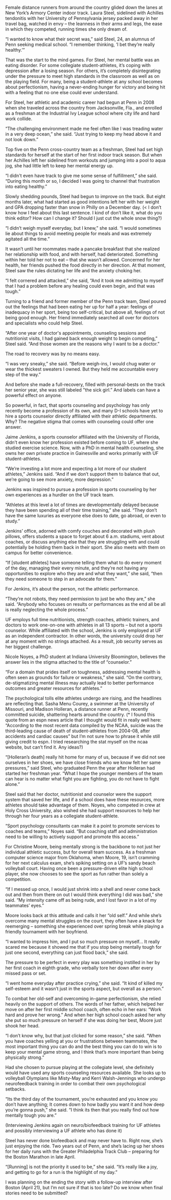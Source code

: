 Female distance runners from around the country glided down the lanes at New York’s Armory Center indoor track. Laura Steel, sidelined with Achilles tendonitis with her University of Pennsylvania jersey packed away in her travel bag, watched in envy – the leanness in their arms and legs, the ease in which they competed, running times she only dream of.

“I wanted to know what their secret was,” said Steel, 24, an alumnus of Penn seeking medical school. “I remember thinking, ‘I bet they’re really healthy.’”

That was the start to the mind games. For Steel, her mental battle was an eating disorder. For some collegiate student-athletes, it’s coping with depression after a losing season. For others, it’s completely disintegrating under the pressure to meet high standards in the classroom as well as on the playing field. For many, being a student-athlete at any school becomes about perfectionism, having a never-ending hunger for victory and being hit with a feeling that no one else could ever understand.

For Steel, her athletic and academic career had begun at Penn in 2008 when she traveled across the country from Jacksonville, Fla., and enrolled as a freshman at the Industrial Ivy League school where city life and hard work collide.

“The challenging environment made me feel often like I was treading water in a very deep ocean,” she said. “Just trying to keep my head above it and not look down.”

Top five on the Penn cross-country team as a freshman, Steel had set high standards for herself at the start of her first indoor track season. But when her Achilles left her sidelined from workouts and jumping into a pool to aqua jog, she had little left to keep her mental energy up.

“I didn't even have track to give me some sense of fulfillment,” she said. “During this month or so, I decided I was going to channel that frustration into eating healthy.”

Slowly shedding pounds, Steel had begun to improve on the track. But eight months later, what had started as good intentions left her with her weight and GPA dropping faster than snow in Philly on a December day. (< I don’t know how I feel about this last sentence. I kind of don’t like it, what do you think editor? How can I change it? Should I just cut the whole snow thing?)

“I didn’t weigh myself everyday, but I knew,” she said. “I would sometimes lie about things to avoid meeting people for meals and was extremely agitated all the time.”

It wasn’t until her roommates made a pancake breakfast that she realized her relationship with food, and with herself, had deteriorated. Something within her told her not to eat – that she wasn’t allowed. Concerned for her health, her friends pushed the food directly in her direction. At that moment, Steel saw the rules dictating her life and the anxiety choking her.

“I felt cornered and attacked,” she said, “And it took me admitting to myself that I had a problem before any healing could even begin, and that was tough.”

Turning to a friend and former member of the Penn track team, Steel poured out the feelings that had been eating her up for half a year: feelings of inadequacy in her sport, being too self-critical, but above all, feelings of not being good enough. Her friend immediately searched all over for doctors and specialists who could help Steel.

“After one year of doctor's appointments, counseling sessions and nutritionist visits, I had gained back enough weight to begin competing,” Steel said. “And those women are the reasons why I want to be a doctor.”

The road to recovery was by no means easy.

“I was very sneaky,” she said. “Before weigh-ins, I would chug water or wear the thickest sweaters I owned. But they held me accountable every step of the way.”

And before she made a full-recovery, filled with personal-bests on the track her senior year, she was still labeled "the sick girl.” And labels can have a powerful effect on anyone.

So powerful, in fact, that sports counseling and psychology has only recently become a profession of its own, and many D-I schools have yet to hire a sports counselor directly affiliated with their athletic departments. Why? The negative stigma that comes with counseling could offer one answer.

Jaime Jenkins, a sports counselor affiliated with the University of Florida, didn’t even know her profession existed before coming to UF, where she studied exercise science. Now, with a PhD in mental health counseling, she owns her own private practice in Gainesville and works primarily with UF student-athletes.

“We’re investing a lot more and expecting a lot more of our student athletes,” Jenkins said. “And if we don’t support them to balance that out, we’re going to see more anxiety, more depression.”

Jenkins was inspired to pursue a profession in sports counseling by her own experiences as a hurdler on the UF track team.

“Athletes at this level a lot of times are developmentally delayed because they have been spending all of their time training,” she said. “They don’t have the same luxuries as everyone else does to date, go abroad, or even to study.”

Jenkins’ office, adorned with comfy couches and decorated with plush pillows, offers students a space to forget about 6 a.m. stadiums, vent about coaches, or discuss anything else that they are struggling with and could potentially be holding them back in their sport. She also meets with them on campus for better convenience.

“If [student athletes] have someone telling them what to do every moment of the day, managing their every minute, and they’re not having any opportunities to explore who they are and what they want,” she said, “then they need someone to step in an advocate for them.”

For Jenkins, it’s about the person, not the athletic performance.

“They’re not robots, they need permission to just be who they are,” she said. “Anybody who focuses on results or performances as the end all be all is really neglecting the whole process.”

UF employs full time nutritionists, strength coaches, athletic trainers, and doctors to work one-on-one with athletes in all 13 sports – but not a sports counselor. While affiliated with the school, Jenkins is only employed at UF as an independent contractor. In other words, the university could drop her at any moment with no strings attached. As a result, job security serves as her biggest challenge. 

Nicole Noyes, a PhD student at Indiana University Bloomington, believes the answer lies in the stigma attached to the title of “counselor.”

“For a domain that prides itself on toughness, addressing mental health is often seen as grounds for failure or weakness,” she said. “On the contrary, de-stigmatizing mental illness may actually lead to better performance outcomes and greater resources for athletes.”

The psychological tolls elite athletes undergo are rising, and the headlines are reflecting that. Sasha Menu Courey, a swimmer at the University of Missouri, and Madison Holleran, a distance runner at Penn, recently committed suicide, shattering hearts around the country. (* I found this quote from an espn news article that I thought would fit in really well here: “According to the most recent data compiled by the NCAA, suicide was the third-leading cause of death of student-athletes from 2004-08, after accidents and cardiac causes” but I’m not sure how to phrase it while still giving credit to espn. I tried researching the stat myself on the ncaa website, but can’t find it. Any ideas?)

“[Holleran’s death] really hit home for many of us, because if we did not see ourselves in her shoes, we have close friends who we know felt her same pressures,” said Steel, who graduated Penn the year after Holleran had started her freshman year. “What I hope the younger members of the team can hear is no matter what fight you are fighting, you do not have to fight alone.”

Steel said that her doctor, nutritionist and counselor were the support system that saved her life, and if a school does have these resources, more athletes should take advantage of them. Noyes, who competed in crew at Holy Cross University, also wished she had support resources to help her through her four years as a collegiate student-athlete.

“Sport psychology consultants can make it a point to promote services to coaches and teams,” Noyes said. “But coaching staff and administration need to be willing to actively support and promote this access.”

For Christine Moore, being mentally strong is the backbone to not just her individual athletic success, but for overall team success. As a freshman computer science major from Oklahoma, when Moore, 19, isn’t cramming for her next calculus exam, she’s spiking setting on a UF’s sandy beach volleyball court. Having once been a pressure-driven elite high school player, she now chooses to see the sport as fun rather than solely a competition.

“If I messed up once, I would just shrink into a shell and never come back out and then from there on out I would think everything I did was bad,” she said. “My intensity came off as being rude, and I lost favor in a lot of my teammates’ eyes.” 

Moore looks back at this attitude and calls it her “old self.” And while she’s overcome many mental struggles on the court, they often have a knack for reemerging – something she experienced over spring break while playing a friendly tournament with her boyfriend.

“I wanted to impress him, and I put so much pressure on myself… It really scared me because it showed me that if you stop being mentally tough for just one second, everything can just flood back,” she said.

The pressure to be perfect in every play was something instilled in her by her first coach in eighth grade, who verbally tore her down after every missed pass or set.

“I went home everyday after practice crying,” she said. “It kind of killed my self-esteem and it wasn’t just in the sports aspect, but overall as a person.”

To combat her old-self and overcoming in-game perfectionism, she relied heavily on the support of others. The words of her father, which helped her move on after her first middle school coach, often echo in her ears: “Work hard and prove her wrong.” And when her high school coach asked her why she put so much pressure on herself if she was doing her best, Moore just shook her head.

“I don’t know why, but that just clicked for some reason,” she said. “When you have coaches yelling at you or frustrations between teammates, the most important thing you can do and the best thing you can do to win is to keep your mental game strong, and I think that’s more important than being physically strong.”

Had she chosen to pursue playing at the collegiate level, she definitely would have used any sports counseling resources available. She looks up to volleyball Olympians like Misty-May and Kerri Walsh-Jennings who undergo neurofeedback training in order to combat their own psychological setbacks.

“Its the third day of the tournament, you’re exhausted and you know you don’t have anything; It comes down to how badly you want it and how deep you’re gonna push,” she said. “I think its then that you really find out how mentally tough you are.”

(Interviewing Jenkins again on neuro/biofeedback training for UF athletes and possibly interviewing a UF athlete who has done it)

Steel has never done biofeedback and may never have to. Right now, she’s just enjoying the ride. Two years out of Penn, and she’s lacing up her shoes for her daily runs with the Greater Philadelphia Track Club – preparing for the Boston Marathon in late April.

“[Running] is not the priority it used to be,” she said. “It’s really like a joy, and getting to go for a run is the highlight of my day.” 

I was planning on the ending the story with a follow-up interview after Boston (April 21), but I’m not sure if that is too late? Do we know when final stories need to be submitted?


